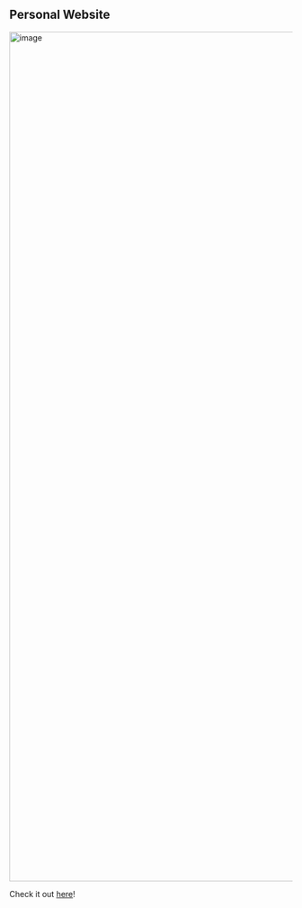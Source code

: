 ## Personal Website

<img width="1509" alt="image" src="https://user-images.githubusercontent.com/37211050/180664681-228423ec-1627-4be1-9080-5d7ba0a65408.png">

Check it out [here](www.pferr.de)!
